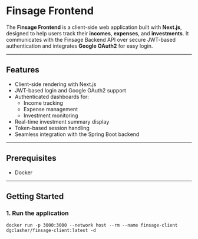 # Finsage Frontend

The **Finsage Frontend** is a client-side web application built with **Next.js**, designed to help users track their **incomes**, **expenses**, and **investments**. It communicates with the Finsage Backend API over secure JWT-based authentication and integrates **Google OAuth2** for easy login.

---

## Features

- Client-side rendering with Next.js
- JWT-based login and Google OAuth2 support
- Authenticated dashboards for:
  - Income tracking
  - Expense management
  - Investment monitoring
- Real-time investment summary display
- Token-based session handling
- Seamless integration with the Spring Boot backend

---

## Prerequisites

- Docker

---

## Getting Started

### 1. Run the application
```
docker run -p 3000:3000 --network host --rm --name finsage-client dgclasher/finsage-client:latest -d
```
